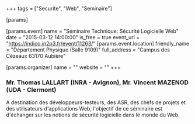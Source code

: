 +++
tags = ["Securite", "Web", "Seminaire"]

[params]

[params.event]
name = "Séminaire Technique: Sécurité Logicielle Web"
date = "2015-03-12 14:00:00"
is_free = true
event_url = "https://indico.in2p3.fr/event/11263/"
[params.event.location]
friendly_name = "Département Physique (Salle 9109)"
full_address = "Campus des Cézeaux 63170 Aubière"

[params.organizer]
name = ""
website = ""
+++

### Mr. Thomas LALLART (INRA - Avignon), Mr. Vincent MAZENOD (UDA - Clermont)
A destination des développeurs-testeurs, des ASR, des chefs de projets et des utilisateurs d'applications Web, l'objectif de ce séminaire est d'échanger sur les notions de sécurité logicielle dans le monde du Web.

